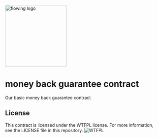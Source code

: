 <img width="200" alt="flowing logo" src="https://files-dp4m2qbhc.now.sh/">

# money back guarantee contract
Our basic money back guarantee contract

## License

This contract is licensed under the WTFPL license. For more information, see the LICENSE file in this repository.
![WTFPL](http://www.wtfpl.net/wp-content/uploads/2012/12/wtfpl-badge-4.png)
